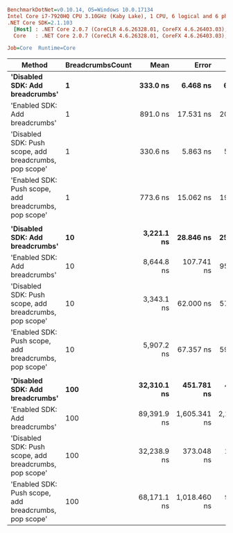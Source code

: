 ``` ini

BenchmarkDotNet=v0.10.14, OS=Windows 10.0.17134
Intel Core i7-7920HQ CPU 3.10GHz (Kaby Lake), 1 CPU, 6 logical and 6 physical cores
.NET Core SDK=2.1.103
  [Host] : .NET Core 2.0.7 (CoreCLR 4.6.26328.01, CoreFX 4.6.26403.03), 64bit RyuJIT
  Core   : .NET Core 2.0.7 (CoreCLR 4.6.26328.01, CoreFX 4.6.26403.03), 64bit RyuJIT

Job=Core  Runtime=Core  

```
|                                                 Method | BreadcrumbsCount |        Mean |        Error |       StdDev | Scaled | ScaledSD |   Gen 0 | Allocated |
|------------------------------------------------------- |----------------- |------------:|-------------:|-------------:|-------:|---------:|--------:|----------:|
|                        **&#39;Disabled SDK: Add breadcrumbs&#39;** |                **1** |    **333.0 ns** |     **6.468 ns** |     **6.353 ns** |   **1.00** |     **0.00** |  **0.0682** |     **288 B** |
|                         &#39;Enabled SDK: Add breadcrumbs&#39; |                1 |    891.0 ns |    17.531 ns |    20.870 ns |   2.68 |     0.08 |  0.2470 |    1036 B |
| &#39;Disabled SDK: Push scope, add breadcrumbs, pop scope&#39; |                1 |    330.6 ns |     5.863 ns |     5.484 ns |   0.99 |     0.02 |  0.0682 |     288 B |
|  &#39;Enabled SDK: Push scope, add breadcrumbs, pop scope&#39; |                1 |    773.6 ns |    15.062 ns |    19.049 ns |   2.32 |     0.07 |  0.1898 |     800 B |
|                                                        |                  |             |              |              |        |          |         |           |
|                        **&#39;Disabled SDK: Add breadcrumbs&#39;** |               **10** |  **3,221.1 ns** |    **28.846 ns** |    **25.571 ns** |   **1.00** |     **0.00** |  **0.6828** |    **2880 B** |
|                         &#39;Enabled SDK: Add breadcrumbs&#39; |               10 |  8,644.8 ns |   107.741 ns |    95.510 ns |   2.68 |     0.04 |  2.4567 |   10365 B |
| &#39;Disabled SDK: Push scope, add breadcrumbs, pop scope&#39; |               10 |  3,343.1 ns |    62.000 ns |    57.995 ns |   1.04 |     0.02 |  0.6828 |    2880 B |
|  &#39;Enabled SDK: Push scope, add breadcrumbs, pop scope&#39; |               10 |  5,907.2 ns |    67.357 ns |    59.710 ns |   1.83 |     0.02 |  1.4038 |    5888 B |
|                                                        |                  |             |              |              |        |          |         |           |
|                        **&#39;Disabled SDK: Add breadcrumbs&#39;** |              **100** | **32,310.1 ns** |   **451.781 ns** |   **422.596 ns** |   **1.00** |     **0.00** |  **6.8359** |   **28800 B** |
|                         &#39;Enabled SDK: Add breadcrumbs&#39; |              100 | 89,391.9 ns | 1,605.341 ns | 2,143.084 ns |   2.77 |     0.07 | 24.6582 |  103650 B |
| &#39;Disabled SDK: Push scope, add breadcrumbs, pop scope&#39; |              100 | 32,238.9 ns |   373.048 ns |   291.251 ns |   1.00 |     0.02 |  6.8359 |   28800 B |
|  &#39;Enabled SDK: Push scope, add breadcrumbs, pop scope&#39; |              100 | 68,171.1 ns | 1,018.460 ns |   952.668 ns |   2.11 |     0.04 | 16.8457 |   71072 B |
